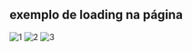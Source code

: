 ## exemplo de loading na página


![1](https://user-images.githubusercontent.com/63211449/112877346-08647a80-909d-11eb-9769-b56fa3c84a22.png)
![2](https://user-images.githubusercontent.com/63211449/112877349-08fd1100-909d-11eb-8d51-9df4d6f91dbe.png)
![3](https://user-images.githubusercontent.com/63211449/112877350-0995a780-909d-11eb-9744-b7e894d86f08.png)
